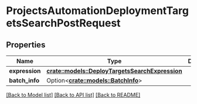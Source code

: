 # ProjectsAutomationDeploymentTargetsSearchPostRequest

## Properties

Name | Type | Description | Notes
------------ | ------------- | ------------- | -------------
**expression** | [**crate::models::DeployTargetsSearchExpression**](DeployTargetsSearchExpression.md) |  | 
**batch_info** | Option<[**crate::models::BatchInfo**](BatchInfo.md)> |  | [optional]

[[Back to Model list]](../README.md#documentation-for-models) [[Back to API list]](../README.md#documentation-for-api-endpoints) [[Back to README]](../README.md)


